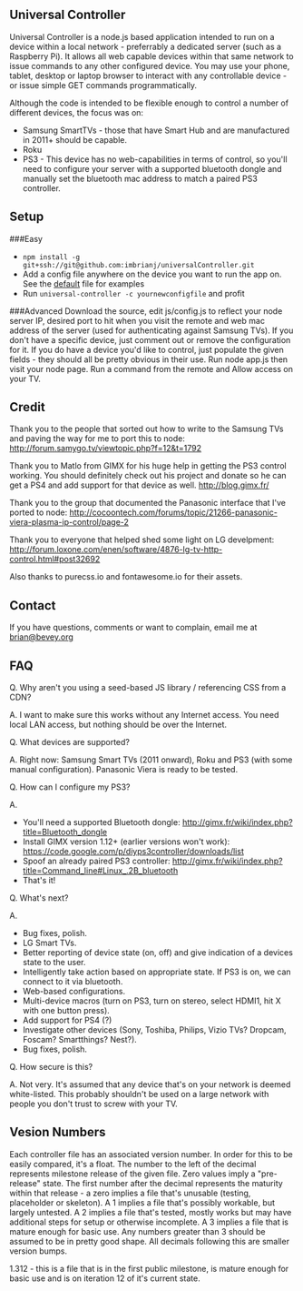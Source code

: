 Universal Controller
---
Universal Controller is a node.js based application intended to run on a device within a local network - preferrably a dedicated server (such as a Raspberry Pi).  It allows all web capable devices within that same network to issue commands to any other configured device.  You may use your phone, tablet, desktop or laptop browser to interact with any controllable device - or issue simple GET commands programmatically.

Although the code is intended to be flexible enough to control a number of different devices, the focus was on:
 * Samsung SmartTVs - those that have Smart Hub and are manufactured in 2011+ should be capable.
 * Roku
 * PS3 - This device has no web-capabilities in terms of control, so you'll need to configure your server with a supported bluetooth dongle and manually set the bluetooth mac address to match a paired PS3 controller.

Setup
---
###Easy
- ```npm install -g git+ssh://git@github.com:imbrianj/universalController.git```
- Add a config file anywhere on the device you want to run the app on. See the [default](js/config.js) file for examples
- Run ```universal-controller -c yournewconfigfile``` and profit

###Advanced
Download the source, edit js/config.js to reflect your node server IP, desired port to hit when you visit the remote and web mac address of the server (used for authenticating against Samsung TVs).  If you don't have a specific device, just comment out or remove the configuration for it.  If you do have a device you'd like to control, just populate the given fields - they should all be pretty obvious in their use.  Run node app.js then visit your node page.  Run a command from the remote and Allow access on your TV.

Credit
---
Thank you to the people that sorted out how to write to the Samsung TVs and paving the way for me to port this to node: http://forum.samygo.tv/viewtopic.php?f=12&t=1792

Thank you to Matlo from GIMX for his huge help in getting the PS3 control working.  You should definitely check out his project and donate so he can get a PS4 and add support for that device as well. http://blog.gimx.fr/

Thank you to the group that documented the Panasonic interface that I've ported to node:
http://cocoontech.com/forums/topic/21266-panasonic-viera-plasma-ip-control/page-2

Thank you to everyone that helped shed some light on LG develpment:
http://forum.loxone.com/enen/software/4876-lg-tv-http-control.html#post32692

Also thanks to purecss.io and fontawesome.io for their assets.

Contact
---
If you have questions, comments or want to complain, email me at brian@bevey.org

FAQ
---
Q. Why aren't you using a seed-based JS library / referencing CSS from a CDN?

A. I want to make sure this works without any Internet access.  You need local LAN access, but nothing should be over the Internet.

Q. What devices are supported?

A. Right now: Samsung Smart TVs (2011 onward), Roku and PS3 (with some manual configuration).  Panasonic Viera is ready to be tested.

Q. How can I configure my PS3?

A.
 * You'll need a supported Bluetooth dongle: http://gimx.fr/wiki/index.php?title=Bluetooth_dongle
 * Install GIMX version 1.12+ (earlier versions won't work): https://code.google.com/p/diyps3controller/downloads/list
 * Spoof an already paired PS3 controller: http://gimx.fr/wiki/index.php?title=Command_line#Linux_.2B_bluetooth
 * That's it!

Q. What's next?

A.
 * Bug fixes, polish.
 * LG Smart TVs.
 * Better reporting of device state (on, off) and give indication of a devices state to the user.
 * Intelligently take action based on appropriate state.  If PS3 is on, we can connect to it via bluetooth.
 * Web-based configurations.
 * Multi-device macros (turn on PS3, turn on stereo, select HDMI1, hit X with one button press).
 * Add support for PS4 (?)
 * Investigate other devices (Sony, Toshiba, Philips, Vizio TVs?  Dropcam, Foscam?  Smartthings?  Nest?).
 * Bug fixes, polish.

Q. How secure is this?

A. Not very.  It's assumed that any device that's on your network is deemed white-listed.  This probably shouldn't be used on a large network with people you don't trust to screw with your TV.

Vesion Numbers
---
Each controller file has an associated version number.  In order for this to be easily compared, it's a float.  The number to the left of the decimal represents milestone release of the given file.  Zero values imply a "pre-release" state.  The first number after the decimal represents the maturity within that release - a zero implies a file that's unusable (testing, placeholder or skeleton).  A 1 implies a file that's possibly workable, but largely untested.  A 2 implies a file that's tested, mostly works but may have additional steps for setup or otherwise incomplete.  A 3 implies a file that is mature enough for basic use.  Any numbers greater than 3 should be assumed to be in pretty good shape.  All decimals following this are smaller version bumps.

1.312 - this is a file that is in the first public milestone, is mature enough for basic use and is on iteration 12 of it's current state.